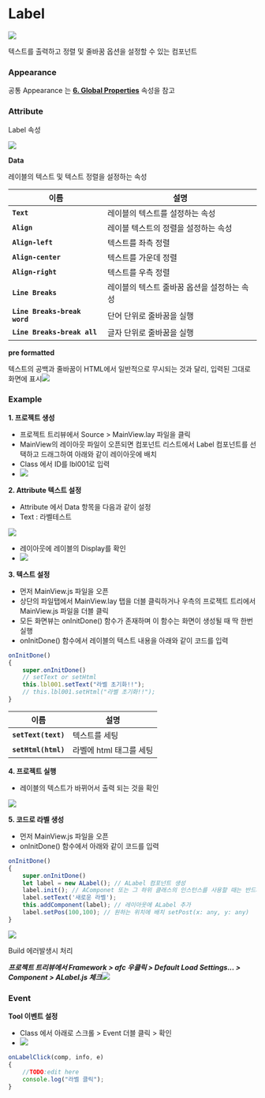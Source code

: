 # Label

![](../../.gitbook/assets/label.png)



텍스트를 출력하고 정렬 및 줄바꿈 옵션을 설정할 수 있는 컴포넌트

### Appearance

공통 Appearance 는 [**6. Global Properties**](<../06  SpiderGen Editor/04  Properties Pane/02 Appearence.md>) 속성을 참고

### Attribute

Label 속성

![](../../.gitbook/assets/label_Attribute.png)

**Data**

레이블의 텍스트 및 텍스트 정렬을 설정하는 속성

| **이름**                       | **설명**                   |
| ---------------------------- | ------------------------ |
| **`Text`**                   | 레이블의 텍스트를 설정하는 속성        |
| **`Align`**                  | 레이블 텍스트의 정렬을 설정하는 속성     |
| **`Align-left`**             | 텍스트를 좌측 정렬               |
| **`Align-center`**           | 텍스트를 가운데 정렬              |
| **`Align-right`**            | 텍스트를 우측 정렬               |
| **`Line Breaks`**            | 레이블의 텍스트 줄바꿈 옵션을 설정하는 속성 |
| **`Line Breaks-break word`** | 단어 단위로 줄바꿈을 실행           |
| **`Line Breaks-break all`**  | 글자 단위로 줄바꿈을 실행           |

**pre formatted**

텍스트의 공백과 줄바꿈이 HTML에서 일반적으로 무시되는 것과 달리, 입력된 그대로 화면에 표시![](../../.gitbook/assets/label_pre.png)

### Example

**1. 프로젝트 생성**

* 프로젝트 트리뷰에서 Source > MainView.lay 파일을 클릭
* MainView의 레이아웃 파일이 오픈되면 컴포넌트 리스트에서 Label 컴포넌트를 선택하고 드래그하여 아래와 같이 레이아웃에 배치
* Class 에서 ID를 lbl001로 입력
* ![](../../.gitbook/assets/label_create.png)



**2. Attribute 텍스트 설정**

* Attribute 에서 Data 항목을 다음과 같이 설정
* Text : 라벨테스트

![](../../.gitbook/assets/label_test.png)





* 레이아웃에 레이블의 Display를 확인
* ![](../../.gitbook/assets/label_screen.png)

**3. 텍스트 설정**

* 먼저 MainView.js 파일을 오픈
* 상단의 파일탭에서 MainView.lay 탭을 더블 클릭하거나 우측의 프로젝트 트리에서 MainView.js 파일을 더블 클릭
* 모든 화면뷰는 onInitDone() 함수가 존재하며 이 함수는 화면이 생성될 때 딱 한번 실행
* onInitDone() 함수에서 레이블의 텍스트 내용을 아래와 같이 코드를 입력

```javascript
onInitDone()
{
	super.onInitDone()
	// setText or setHtml
	this.lbl001.setText("라벨 초기화!!");
	// this.lbl001.setHtml("라벨 초기화!!");
}
```

| 이름                  | 설명              |
| ------------------- | --------------- |
| **`setText(text)`** | 텍스트를 세팅         |
| **`setHtml(html)`** | 라벨에 html 태그를 세팅 |

**4. 프로젝트 실행**

* 레이블의 텍스트가 바뀌어서 출력 되는 것을 확인

![](../../.gitbook/assets/label_screen2.png)

**5. 코드로 라벨 생성**

* 먼저 MainView.js 파일을 오픈
* onInitDone() 함수에서 아래와 같이 코드를 입력

```javascript
onInitDone()
{
	super.onInitDone()
	let label = new ALabel(); // ALabel 컴포넌트 생성
	label.init(); // AComponet 또는 그 하위 클래스의 인스턴스를 사용할 때는 반드시 init 메서드 호출
	label.setText('새로운 라벨');
	this.addComponent(label); // 레이아웃에 ALabel 추가
	label.setPos(100,100); // 원하는 위치에 배치 setPost(x: any, y: any)
}
```

![](../../.gitbook/assets/label_new.png)

Build 에러발생시 처리

_**프로젝트 트리뷰에서 Framework > afc 우클릭 > Default Load Settings... > Component > ALabel.js 체크**_![](../../.gitbook/assets/label_component.png)

### Event

**Tool 이벤트 설정**

* Class 에서 아래로 스크롤 > Event 더블 클릭 > 확인
* ![](../../.gitbook/assets/label_event.png)

```javascript
onLabelClick(comp, info, e)
{
	//TODO:edit here
	console.log("라벨 클릭");
}
```
